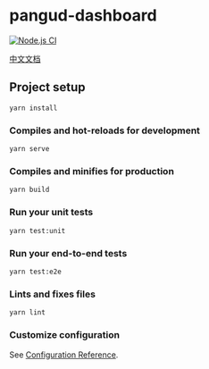 # pangud-dashboard
[![Node.js CI](https://github.com/pangud/pangud-dashboard/actions/workflows/node.js.yml/badge.svg?branch=main)](https://github.com/pangud/pangud-dashboard/actions/workflows/node.js.yml)

[中文文档](docs/zh-CN/README.md)
## Project setup

```
yarn install
```

### Compiles and hot-reloads for development

```
yarn serve
```

### Compiles and minifies for production

```
yarn build
```

### Run your unit tests

```
yarn test:unit
```

### Run your end-to-end tests

```
yarn test:e2e
```

### Lints and fixes files

```
yarn lint
```

### Customize configuration

See [Configuration Reference](https://cli.vuejs.org/config/).
